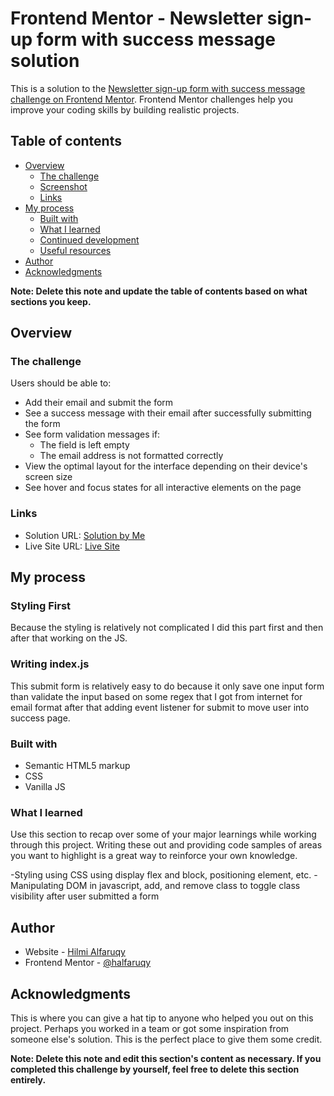# Frontend Mentor - Newsletter sign-up form with success message solution

This is a solution to the [Newsletter sign-up form with success message challenge on Frontend Mentor](https://www.frontendmentor.io/challenges/newsletter-signup-form-with-success-message-3FC1AZbNrv). Frontend Mentor challenges help you improve your coding skills by building realistic projects. 

## Table of contents

- [Overview](#overview)
  - [The challenge](#the-challenge)
  - [Screenshot](#screenshot)
  - [Links](#links)
- [My process](#my-process)
  - [Built with](#built-with)
  - [What I learned](#what-i-learned)
  - [Continued development](#continued-development)
  - [Useful resources](#useful-resources)
- [Author](#author)
- [Acknowledgments](#acknowledgments)

**Note: Delete this note and update the table of contents based on what sections you keep.**

## Overview

### The challenge

Users should be able to:

- Add their email and submit the form
- See a success message with their email after successfully submitting the form
- See form validation messages if:
  - The field is left empty
  - The email address is not formatted correctly
- View the optimal layout for the interface depending on their device's screen size
- See hover and focus states for all interactive elements on the page

### Links

- Solution URL: [Solution by Me](https://github.com/halfaruqy/newsletter-sign-up-with-success-message-main)
- Live Site URL: [Live Site](https://halfaruqy.github.io) 

## My process
### Styling First
Because the styling is relatively not complicated I did this part first and then after that working on the JS.

### Writing index.js
This submit form is relatively easy to do because it only save one input form than validate the input based on some regex that I got from internet for email format after that adding event listener for submit to move user into success page.

### Built with

- Semantic HTML5 markup
- CSS
- Vanilla JS


### What I learned

Use this section to recap over some of your major learnings while working through this project. Writing these out and providing code samples of areas you want to highlight is a great way to reinforce your own knowledge.

-Styling using CSS using display flex and block, positioning element, etc.
-Manipulating DOM in javascript, add, and remove class to toggle class visibility after user submitted a form 

## Author

- Website - [Hilmi Alfaruqy]([https://github.com/halfaruqy])
- Frontend Mentor - [@halfaruqy]([https://www.frontendmentor.io/profile/halfaruqy])

## Acknowledgments

This is where you can give a hat tip to anyone who helped you out on this project. Perhaps you worked in a team or got some inspiration from someone else's solution. This is the perfect place to give them some credit.

**Note: Delete this note and edit this section's content as necessary. If you completed this challenge by yourself, feel free to delete this section entirely.**
